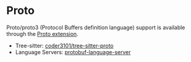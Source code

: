 # Proto

Proto/proto3 (Protocol Buffers definition language) support is available through the [Proto extension](https://github.com/zed-industries/zed/tree/main/extensions/proto).

- Tree-sitter: [coder3101/tree-sitter-proto](https://github.com/coder3101/tree-sitter-proto)
- Language Servers: [protobuf-language-server](https://github.com/lasorda/protobuf-language-server)

<!--
TBD: Clarify which language server(s) to use / Feature support.

## Setup

### Install protobuf-language-server

Install protobuf-language-server and make sure it's in your PATH:

```
go install github.com/lasorda/protobuf-language-server@latest
which protobuf-language-server
```

### Install ProtoLS

Install protols and make sure it's in your PATH:

```
cargo install protols
which protols
```

## Configuration

```json [settings]
"lsp": {
  "protobuf-language-server": {
    "binary": {
      "path": "protols"
    }
  }
}
```

## Formatting

ProtoLS supports formatting if you have `clang-format` installed.

```sh
# MacOS:
brew install clang-format
# Ubuntu
sudo apt-get install clang-format
# Fedora
sudo dnf install clang-tools-extra
```

To customize your formatting preferences, create a `.clang-format` file, e.g.:

```clang-format
IndentWidth: 4
ColumnLimit: 120
```

Or you can have zed directly invoke `clang-format` by specifying it as a [formatter](https://zed.dev/docs/configuring-zed#formatter) in your settings:

```json [settings]
  "languages": {
    "Proto": {
      "format_on_save": "on",
      "tab_size": 4,
      "formatter": {
        "external": {
          "command": "clang-format",
          "arguments": ["-style={IndentWidth: 4, ColumnLimit: 0}"]
        }
      }
    },
  }
```
-->
